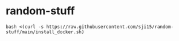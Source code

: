 # random-stuff


`bash <(curl -s https://raw.githubusercontent.com/sji15/random-stuff/main/install_docker.sh)`
